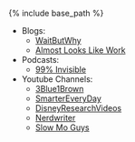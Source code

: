 {% include base_path %}

- Blogs:
  - [WaitButWhy](https://waitbutwhy.com)
  - [Almost Looks Like Work](https://jasmcole.com)
- Podcasts:
  - [99% Invisible](https://99percentinvisible.org)
- Youtube Channels:
  - [3Blue1Brown](https://www.youtube.com/channel/UCYO_jab_esuFRV4b17AJtAw)
  - [SmarterEveryDay](https://www.youtube.com/channel/UC6107grRI4m0o2-emgoDnAA)
  - [DisneyResearchVideos](https://www.youtube.com/channel/UCM42XWqRoruK6bNkgbgoJMw)
  - [Nerdwriter](https://www.youtube.com/channel/UCJkMlOu7faDgqh4PfzbpLdg)
  - [Slow Mo Guys](https://www.youtube.com/channel/UCUK0HBIBWgM2c4vsPhkYY4w)
